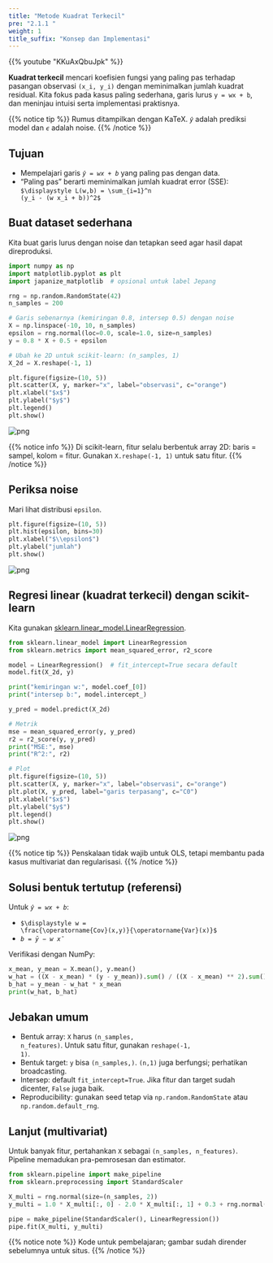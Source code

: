 ```yaml
---
title: "Metode Kuadrat Terkecil"
pre: "2.1.1 "
weight: 1
title_suffix: "Konsep dan Implementasi"
---
```


{{% youtube "KKuAxQbuJpk" %}}



<div class="pagetop-box">
  <p><b>Kuadrat terkecil</b> mencari koefisien fungsi yang paling pas terhadap pasangan observasi <code>(x_i, y_i)</code> dengan meminimalkan jumlah kuadrat residual. Kita fokus pada kasus paling sederhana, garis lurus <code>y = wx + b</code>, dan meninjau intuisi serta implementasi praktisnya.</p>
  </div>

{{% notice tip %}}
Rumus ditampilkan dengan KaTeX. <code>$\hat y$</code> adalah prediksi model dan <code>$\epsilon$</code> adalah noise.
{{% /notice %}}

## Tujuan
- Mempelajari garis <code>$\hat y = wx + b$</code> yang paling pas dengan data.
- “Paling pas” berarti meminimalkan jumlah kuadrat error (SSE):
  <code>$\displaystyle L(w,b) = \sum_{i=1}^n (y_i - (w x_i + b))^2$</code>

## Buat dataset sederhana
Kita buat garis lurus dengan noise dan tetapkan seed agar hasil dapat direproduksi.

```python
import numpy as np
import matplotlib.pyplot as plt
import japanize_matplotlib  # opsional untuk label Jepang

rng = np.random.RandomState(42)
n_samples = 200

# Garis sebenarnya (kemiringan 0.8, intersep 0.5) dengan noise
X = np.linspace(-10, 10, n_samples)
epsilon = rng.normal(loc=0.0, scale=1.0, size=n_samples)
y = 0.8 * X + 0.5 + epsilon

# Ubah ke 2D untuk scikit-learn: (n_samples, 1)
X_2d = X.reshape(-1, 1)

plt.figure(figsize=(10, 5))
plt.scatter(X, y, marker="x", label="observasi", c="orange")
plt.xlabel("$x$")
plt.ylabel("$y$")
plt.legend()
plt.show()
```

![png](/images/basic/regression/01_Linear_Regression_files/01_Linear_Regression_6_0.png)

{{% notice info %}}
Di scikit-learn, fitur selalu berbentuk array 2D: baris = sampel, kolom = fitur. Gunakan <code>X.reshape(-1, 1)</code> untuk satu fitur.
{{% /notice %}}

## Periksa noise
Mari lihat distribusi <code>epsilon</code>.

```python
plt.figure(figsize=(10, 5))
plt.hist(epsilon, bins=30)
plt.xlabel("$\\epsilon$")
plt.ylabel("jumlah")
plt.show()
```

![png](/images/basic/regression/01_Linear_Regression_files/01_Linear_Regression_8_0.png)

## Regresi linear (kuadrat terkecil) dengan scikit-learn
Kita gunakan <a href="https://scikit-learn.org/stable/modules/generated/sklearn.linear_model.LinearRegression.html" target="_blank" rel="noopener">sklearn.linear_model.LinearRegression</a>.

```python
from sklearn.linear_model import LinearRegression
from sklearn.metrics import mean_squared_error, r2_score

model = LinearRegression()  # fit_intercept=True secara default
model.fit(X_2d, y)

print("kemiringan w:", model.coef_[0])
print("intersep b:", model.intercept_)

y_pred = model.predict(X_2d)

# Metrik
mse = mean_squared_error(y, y_pred)
r2 = r2_score(y, y_pred)
print("MSE:", mse)
print("R^2:", r2)

# Plot
plt.figure(figsize=(10, 5))
plt.scatter(X, y, marker="x", label="observasi", c="orange")
plt.plot(X, y_pred, label="garis terpasang", c="C0")
plt.xlabel("$x$")
plt.ylabel("$y$")
plt.legend()
plt.show()
```

![png](/images/basic/regression/01_Linear_Regression_files/01_Linear_Regression_10_0.png)

{{% notice tip %}}
Penskalaan tidak wajib untuk OLS, tetapi membantu pada kasus multivariat dan regularisasi.
{{% /notice %}}

## Solusi bentuk tertutup (referensi)
Untuk <code>$\hat y = wx + b$</code>:

- <code>$\displaystyle w = \frac{\operatorname{Cov}(x,y)}{\operatorname{Var}(x)}$</code>
- <code>$\displaystyle b = \bar y - w\,\bar x$</code>

Verifikasi dengan NumPy:

```python
x_mean, y_mean = X.mean(), y.mean()
w_hat = ((X - x_mean) * (y - y_mean)).sum() / ((X - x_mean) ** 2).sum()
b_hat = y_mean - w_hat * x_mean
print(w_hat, b_hat)
```

## Jebakan umum
- Bentuk array: <code>X</code> harus <code>(n_samples, n_features)</code>. Untuk satu fitur, gunakan <code>reshape(-1, 1)</code>.
- Bentuk target: <code>y</code> bisa <code>(n_samples,)</code>. <code>(n,1)</code> juga berfungsi; perhatikan broadcasting.
- Intersep: default <code>fit_intercept=True</code>. Jika fitur dan target sudah dicenter, <code>False</code> juga baik.
- Reproducibility: gunakan seed tetap via <code>np.random.RandomState</code> atau <code>np.random.default_rng</code>.

## Lanjut (multivariat)
Untuk banyak fitur, pertahankan <code>X</code> sebagai <code>(n_samples, n_features)</code>. Pipeline memadukan pra-pemrosesan dan estimator.

```python
from sklearn.pipeline import make_pipeline
from sklearn.preprocessing import StandardScaler

X_multi = rng.normal(size=(n_samples, 2))
y_multi = 1.0 * X_multi[:, 0] - 2.0 * X_multi[:, 1] + 0.3 + rng.normal(size=n_samples)

pipe = make_pipeline(StandardScaler(), LinearRegression())
pipe.fit(X_multi, y_multi)
```

{{% notice note %}}
Kode untuk pembelajaran; gambar sudah dirender sebelumnya untuk situs.
{{% /notice %}}

